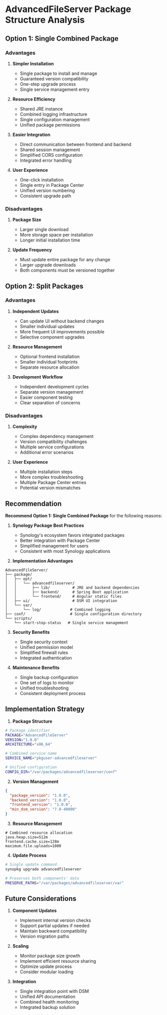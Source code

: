 # AdvancedFileServer Package Structure Analysis

## Option 1: Single Combined Package
### Advantages
1. **Simpler Installation**
   - Single package to install and manage
   - Guaranteed version compatibility
   - One-step upgrade process
   - Single service management entry

2. **Resource Efficiency**
   - Shared JRE instance
   - Combined logging infrastructure
   - Single configuration management
   - Unified package permissions

3. **Easier Integration**
   - Direct communication between frontend and backend
   - Shared session management
   - Simplified CORS configuration
   - Integrated error handling

4. **User Experience**
   - One-click installation
   - Single entry in Package Center
   - Unified version numbering
   - Consistent upgrade path

### Disadvantages
1. **Package Size**
   - Larger single download
   - More storage space per installation
   - Longer initial installation time

2. **Update Frequency**
   - Must update entire package for any change
   - Larger upgrade downloads
   - Both components must be versioned together

## Option 2: Split Packages
### Advantages
1. **Independent Updates**
   - Can update UI without backend changes
   - Smaller individual updates
   - More frequent UI improvements possible
   - Selective component upgrades

2. **Resource Management**
   - Optional frontend installation
   - Smaller individual footprints
   - Separate resource allocation

3. **Development Workflow**
   - Independent development cycles
   - Separate version management
   - Easier component testing
   - Clear separation of concerns

### Disadvantages
1. **Complexity**
   - Complex dependency management
   - Version compatibility challenges
   - Multiple service configurations
   - Additional error scenarios

2. **User Experience**
   - Multiple installation steps
   - More complex troubleshooting
   - Multiple Package Center entries
   - Potential version mismatches

## Recommendation
**Recommend Option 1: Single Combined Package** for the following reasons:

1. **Synology Package Best Practices**
   - Synology's ecosystem favors integrated packages
   - Better integration with Package Center
   - Simplified management for users
   - Consistent with most Synology applications

2. **Implementation Advantages**
```plaintext
AdvancedFileServer/
├── package/
│   ├── opt/
│   │   └── advancedfileserver/
│   │       ├── lib/          # JRE and backend dependencies
│   │       ├── backend/      # Spring Boot application
│   │       └── frontend/     # Angular static files
│   ├── ui/                   # DSM UI integration
│   └── var/
│       └── log/             # Combined logging
├── conf/                    # Single configuration directory
└── scripts/
    └── start-stop-status   # Single service management
```

3. **Security Benefits**
   - Single security context
   - Unified permission model
   - Simplified firewall rules
   - Integrated authentication

4. **Maintenance Benefits**
   - Single backup configuration
   - One set of logs to monitor
   - Unified troubleshooting
   - Consistent deployment process

## Implementation Strategy

1. **Package Structure**
```bash
# Package identifier
PACKAGE="AdvancedFileServer"
VERSION="1.0.0"
ARCHITECTURE="x86_64"

# Combined service name
SERVICE_NAME="pkguser-advancedfileserver"

# Unified configuration
CONFIG_DIR="/var/packages/advancedfileserver/conf"
```

2. **Version Management**
```json
{
  "package_version": "1.0.0",
  "backend_version": "1.0.0",
  "frontend_version": "1.0.0",
  "min_dsm_version": "7.0-40000"
}
```

3. **Resource Management**
```properties
# Combined resource allocation
java.heap.size=512m
frontend.cache.size=128m
maximum.file.uploads=1000
```

4. **Update Process**
```bash
# Single update command
synopkg upgrade advancedfileserver

# Preserves both components' data
PRESERVE_PATHS="/var/packages/advancedfileserver/var"
```

## Future Considerations

1. **Component Updates**
   - Implement internal version checks
   - Support partial updates if needed
   - Maintain backward compatibility
   - Version migration paths

2. **Scaling**
   - Monitor package size growth
   - Implement efficient resource sharing
   - Optimize update process
   - Consider modular loading

3. **Integration**
   - Single integration point with DSM
   - Unified API documentation
   - Combined health monitoring
   - Integrated backup solution
